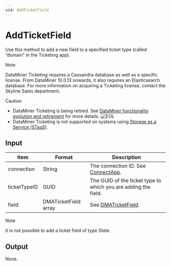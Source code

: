 ```yaml
---
uid: AddTicketField
---
```


# AddTicketField

Use this method to add a new field to a specified ticket type (called “domain” in the Ticketing app).

> [!NOTE]
> DataMiner Ticketing requires a Cassandra database as well as a specific license. From DataMiner 10.0.13 onwards, it also requires an Elasticsearch database. For more information on acquiring a Ticketing license, contact the Skyline Sales department.

> [!CAUTION]
>
> - DataMiner Ticketing is being retired. See [DataMiner functionality evolution and retirement](xref:Software_support_life_cycles) for more details. ![EOL](~/user-guide/images/EOL_Duo.png)
> - DataMiner Ticketing is not supported on systems using [Storage as a Service (STaaS)](xref:STaaS).

## Input

| Item         | Format               | Description                                                       |
|--------------|----------------------|-------------------------------------------------------------------|
| connection   | String               | The connection ID. See [ConnectApp](xref:ConnectApp).              |
| ticketTypeID | GUID                 | The GUID of the ticket type to which you are adding the field.    |
| field        | DMATicketField array | See [DMATicketField](xref:DMATicketField). |

> [!NOTE]
> It is not possible to add a ticket field of type *State*.

## Output

None.
